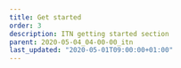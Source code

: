 ```yaml
---
title: Get started
order: 3
description: ITN getting started section
parent: 2020-05-04_04-00-00_itn
last_updated: "2020-05-01T09:00:00+01:00"
---
```

